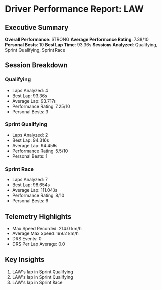 # Driver Performance Report: LAW
## Executive Summary
**Overall Performance**: STRONG
**Average Performance Rating**: 7.38/10
**Personal Bests**: 10
**Best Lap Time**: 93.36s
**Sessions Analyzed**: Qualifying, Sprint Qualifying, Sprint Race

## Session Breakdown
### Qualifying
- Laps Analyzed: 4
- Best Lap: 93.36s
- Average Lap: 93.717s
- Performance Rating: 7.25/10
- Personal Bests: 3

### Sprint Qualifying
- Laps Analyzed: 2
- Best Lap: 94.316s
- Average Lap: 94.459s
- Performance Rating: 5.5/10
- Personal Bests: 1

### Sprint Race
- Laps Analyzed: 7
- Best Lap: 98.654s
- Average Lap: 111.043s
- Performance Rating: 8/10
- Personal Bests: 6

## Telemetry Highlights
- Max Speed Recorded: 214.0 km/h
- Average Max Speed: 199.2 km/h
- DRS Events: 0
- DRS Per Lap Average: 0.0

## Key Insights
1. LAW's lap in Sprint Qualifying
2. LAW's lap in Sprint Qualifying
3. LAW's lap in Sprint Race
